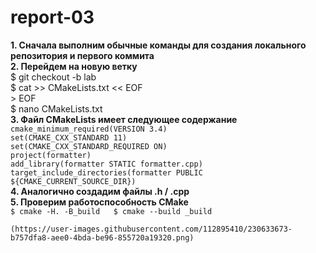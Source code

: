 # report-03
**1. Сначала выполним обычные команды для создания локального репозитория и первого коммита**  
**2. Перейдем на новую ветку**  
      $ git checkout -b lab  
      $ cat >> CMakeLists.txt << EOF  
      > EOF  
      $ nano CMakeLists.txt  
**3.  Файл CMakeLists имеет следующее содержание**  
    ```cmake_minimum_required(VERSION 3.4)```  
    ```set(CMAKE_CXX_STANDARD 11)```      
    ```set(CMAKE_CXX_STANDARD_REQUIRED ON)```   
    ```project(formatter)```    
    ```add_library(formatter STATIC formatter.cpp)```    
    ```target_include_directories(formatter PUBLIC ${CMAKE_CURRENT_SOURCE_DIR})```   
**4. Аналогично создадим файлы .h / .cpp**   
**5. Проверим работоспособность CMake**  
    ```$ cmake -H. -B_build  
       $ cmake --build _build```  
       
    (https://user-images.githubusercontent.com/112895410/230633673-b757dfa8-aee0-4bda-be96-855720a19320.png)

      

